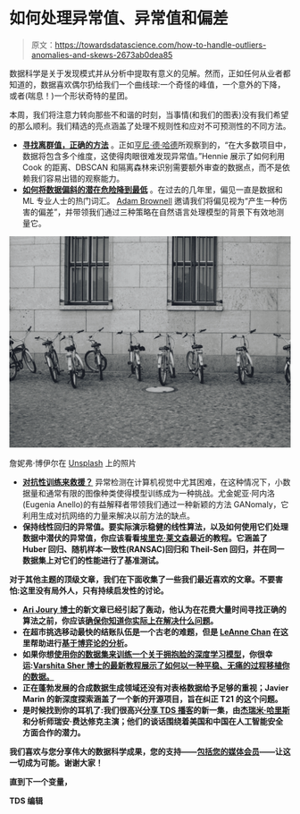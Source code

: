 # 如何处理异常值、异常值和偏差

> 原文：<https://towardsdatascience.com/how-to-handle-outliers-anomalies-and-skews-2673ab0dea85>

数据科学是关于发现模式并从分析中提取有意义的见解。然而，正如任何从业者都知道的，数据喜欢偶尔扔给我们一个曲线球:一个奇怪的峰值，一个意外的下降，或者(喘息！)一个形状奇特的星团。

本周，我们将注意力转向那些不和谐的时刻，当事情(和我们的图表)没有我们希望的那么顺利。我们精选的亮点涵盖了处理不规则性和应对不可预测性的不同方法。

*   [**寻找离群值，正确的方法**](/are-you-using-feature-distributions-to-detect-outliers-48e2ae3309) 。正如[亨尼·德·哈德](https://medium.com/u/fb96be98b7b9?source=post_page-----2673ab0dea85--------------------------------)所观察到的，“在大多数项目中，数据将包含多个维度，这使得肉眼很难发现异常值。”Hennie 展示了如何利用 Cook 的距离、DBSCAN 和隔离森林来识别需要额外审查的数据点，而不是依赖我们容易出错的观察能力。
*   [**如何将数据偏斜的潜在危险降到最低**](/3-common-strategies-to-measure-bias-in-nlp-models-2022-b948a671d257) 。在过去的几年里，偏见一直是数据和 ML 专业人士的热门词汇。 [Adam Brownell](https://medium.com/u/2479b1fc8999?source=post_page-----2673ab0dea85--------------------------------) 邀请我们将偏见视为“产生一种伤害的偏差”，并带领我们通过三种策略在自然语言处理模型的背景下有效地测量它。

![](img/ceb12cecd1e79c295218a79dd24f33fc.png)

詹妮弗·博伊尔在 [Unsplash](https://unsplash.com?utm_source=medium&utm_medium=referral) 上的照片

*   [**对抗性训练来救援？**](/ganomaly-paper-review-semi-supervised-anomaly-detection-via-adversarial-training-a6f7a64a265f) 异常检测在计算机视觉中尤其困难，在这种情况下，小数据量和通常有限的图像种类使得模型训练成为一种挑战。尤金妮亚·阿内洛(Eugenia Anello)的有益解释者带领我们通过一种新颖的方法 GANomaly，它利用生成对抗网络的力量来解决以前方法的缺点。
*   [](/dealing-with-outliers-using-three-robust-linear-regression-models-544cfbd00767)**保持线性回归的异常值。要实际演示稳健的线性算法，以及如何使用它们处理数据中潜伏的异常值，你应该看看[埃里克·莱文森](https://medium.com/u/44bc27317e6b?source=post_page-----2673ab0dea85--------------------------------)最近的教程。它涵盖了 Huber 回归、随机样本一致性(RANSAC)回归和 Theil-Sen 回归，并在同一数据集上对它们的性能进行了基准测试。**

**对于其他主题的顶级文章，我们在下面收集了一些我们最近喜欢的文章。不要害怕:这里没有局外人，只有持续启发性的讨论。**

*   **[Ari Joury 博士](https://medium.com/u/593908e0206?source=post_page-----2673ab0dea85--------------------------------)的新文章已经引起了轰动，他认为在花费大量时间寻找正确的算法之前，你应该[确保你知道你实际上在解决什么问题](/forget-about-algorithms-and-models-learn-how-to-solve-problems-first-c791fde5842e)。**
*   **在超市挑选移动最快的结账队伍是一个古老的难题，但是 [LeAnne Chan](https://medium.com/u/3984a193c444?source=post_page-----2673ab0dea85--------------------------------) 在这里帮助进行[基于博弈论的分析](/the-game-theory-of-queuing-bd1095998c42)。**
*   **如果你想[使用你的数据集来训练一个关于拥抱脸的深度学习模型](/how-to-turn-your-local-zip-data-into-a-huggingface-dataset-43f754c68f82)，你很幸运:[Varshita Sher 博士的最新教程展示了如何以一种平稳、无痛的过程移植你的数据。](https://medium.com/u/f8ca36def59?source=post_page-----2673ab0dea85--------------------------------)**
*   **正在蓬勃发展的合成数据生成领域还没有对表格数据给予足够的重视；Javier Marin 的新深度探索涵盖了一个新的开源项目，旨在纠正 T21 的这个问题。**
*   **是时候找到你的耳机了:我们很高兴[分享 TDS 播客](/can-the-u-s-and-china-collaborate-on-ai-safety-f066731975d1)的新一集，由[杰瑞米·哈里斯](https://medium.com/u/59564831d1eb?source=post_page-----2673ab0dea85--------------------------------)和分析师瑞安·费达修克主演；他们的谈话围绕着美国和中国在人工智能安全方面合作的潜力。**

**我们喜欢与您分享伟大的数据科学成果，您的支持——[包括您的媒体会员](https://bit.ly/tds-membership)——让这一切成为可能。谢谢大家！**

**直到下一个变量，**

**TDS 编辑**